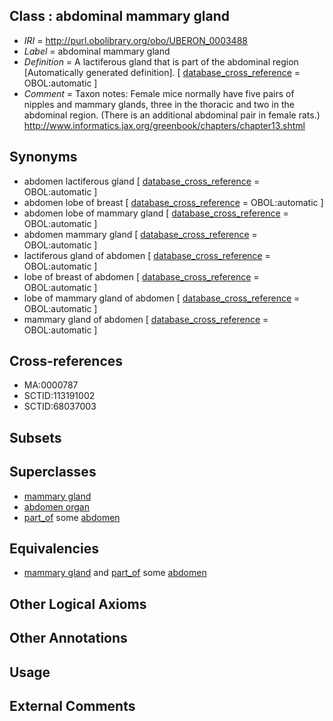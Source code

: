 
## Class : abdominal mammary gland

 * *IRI* = http://purl.obolibrary.org/obo/UBERON_0003488
 * *Label* = abdominal mammary gland
 * *Definition* = A lactiferous gland that is part of the abdominal region [Automatically generated definition]. [ [database_cross_reference](../../ef/oboInOwl#hasDbXref.md) = OBOL:automatic ]
 * *Comment* = Taxon notes: Female mice normally have five pairs of nipples and mammary glands, three in the thoracic and two in the abdominal region. (There is an additional abdominal pair in female rats.) http://www.informatics.jax.org/greenbook/chapters/chapter13.shtml

## Synonyms

 * abdomen lactiferous gland [ [database_cross_reference](../../ef/oboInOwl#hasDbXref.md) = OBOL:automatic ]
 * abdomen lobe of breast [ [database_cross_reference](../../ef/oboInOwl#hasDbXref.md) = OBOL:automatic ]
 * abdomen lobe of mammary gland [ [database_cross_reference](../../ef/oboInOwl#hasDbXref.md) = OBOL:automatic ]
 * abdomen mammary gland [ [database_cross_reference](../../ef/oboInOwl#hasDbXref.md) = OBOL:automatic ]
 * lactiferous gland of abdomen [ [database_cross_reference](../../ef/oboInOwl#hasDbXref.md) = OBOL:automatic ]
 * lobe of breast of abdomen [ [database_cross_reference](../../ef/oboInOwl#hasDbXref.md) = OBOL:automatic ]
 * lobe of mammary gland of abdomen [ [database_cross_reference](../../ef/oboInOwl#hasDbXref.md) = OBOL:automatic ]
 * mammary gland of abdomen [ [database_cross_reference](../../ef/oboInOwl#hasDbXref.md) = OBOL:automatic ]

## Cross-references

 * MA:0000787
 * SCTID:113191002
 * SCTID:68037003

## Subsets


## Superclasses

 * [mammary gland](../../UBERON/11/UBERON_0001911.md)
 * [abdomen organ](../../UBERON/72/UBERON_0005172.md)
 * [part_of](../../BFO/50/BFO_0000050.md) some [abdomen](../../UBERON/16/UBERON_0000916.md)

## Equivalencies

 * [mammary gland](../../UBERON/11/UBERON_0001911.md) and [part_of](../../BFO/50/BFO_0000050.md) some [abdomen](../../UBERON/16/UBERON_0000916.md)

## Other Logical Axioms


## Other Annotations


## Usage


## External Comments

